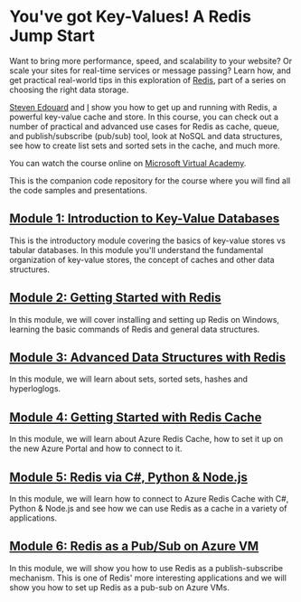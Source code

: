 You've got Key-Values! A Redis Jump Start
===========

Want to bring more performance, speed, and scalability to your website? Or scale your sites for real-time services or message passing? Learn how, and get practical real-world tips in this exploration of [Redis](http://redis.io/), part of a series on choosing the right data storage. 

[Steven Edouard](https://twitter.com/sedouard) and [I](https://twitter.com/ramisayar) show you how to get up and running with Redis, a powerful key-value cache and store. In this course, you can check out a number of practical and advanced use cases for Redis as cache, queue, and publish/subscribe (pub/sub) tool, look at NoSQL and data structures, see how to create list sets and sorted sets in the cache, and much more.

You can watch the course online on [Microsoft Virtual Academy](http://www.microsoftvirtualacademy.com/liveevents/you-ve-got-key-values-a-redis-jump-start).

This is the companion code repository for the course where you will find all the code samples and presentations. 

## [Module 1: Introduction to Key-Value Databases](https://github.com/sayar/RedisMVA/blob/master/module1_intro_kv_dbs/README.md)

This is the introductory module covering the basics of key-value stores vs tabular databases. In this module you'll understand the fundamental organization of key-value stores, the concept of caches and other data structures. 

## [Module 2: Getting Started with Redis](https://github.com/sayar/RedisMVA/blob/master/module2_getting_started/README.md)

In this module, we will cover installing and setting up Redis on Windows, learning the basic commands of Redis and general data structures. 

## [Module 3: Advanced Data Structures with Redis]()

In this module, we will learn about sets, sorted sets, hashes and hyperloglogs.

## [Module 4: Getting Started with Redis Cache]()

In this module, we will learn about Azure Redis Cache, how to set it up on the new Azure Portal and how to connect to it.

## [Module 5: Redis via C#, Python & Node.js]()

In this module, we will learn how to connect to Azure Redis Cache with C#, Python & Node.js and see how we can use Redis as a cache in a variety of applications.

## [Module 6: Redis as a Pub/Sub on Azure VM]()

In this module, we will show you how to use Redis as a publish-subscribe mechanism. This is one of Redis' more interesting applications and we will show you how to set up Redis as a pub-sub on Azure VMs.
 